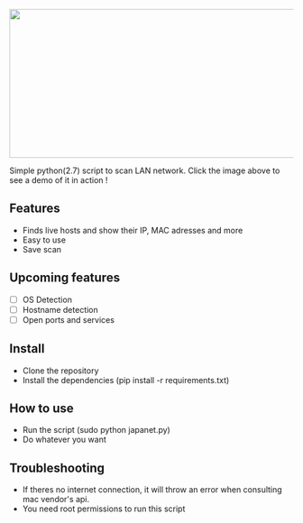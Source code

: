 <p align="center">
  <a href="https://asciinema.org/a/uSk6U5Z66cYK7jQfDZRXxVi6r?speed=2" target="_blank">
    <img width="655" height="264" src="https://scontent.fcgh11-1.fna.fbcdn.net/v/t1.0-9/20799454_1537312016334667_1826930213044420635_n.jpg?oh=4ecf52753c34befb216f612167be4187&oe=5A91FB6D">
  </a>
</p>
Simple python(2.7) script to scan LAN network. Click the image above to see a demo of it in action !

## Features
- Finds live hosts and show their IP, MAC adresses and more
- Easy to use
- Save scan

## Upcoming features
- [ ] OS Detection
- [ ] Hostname detection
- [ ] Open ports and services

## Install
- Clone the repository
- Install the dependencies (pip install -r requirements.txt)

## How to use
- Run the script (sudo python japanet.py)
- Do whatever you want

## Troubleshooting
- If theres no internet connection, it will throw an error when consulting mac vendor's api.
- You need root permissions to run this script

